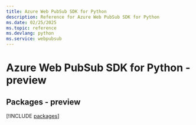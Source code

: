 ```yaml
---
title: Azure Web PubSub SDK for Python
description: Reference for Azure Web PubSub SDK for Python
ms.date: 02/25/2025
ms.topic: reference
ms.devlang: python
ms.service: webpubsub
---
```

# Azure Web PubSub SDK for Python - preview
## Packages - preview
[!INCLUDE [packages](web-pubsub-index.md)]